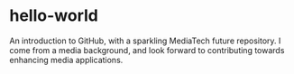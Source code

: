# hello-world
An introduction to GitHub, with a sparkling MediaTech future repository.
I come from a media background, and look forward to contributing towards enhancing media applications.
